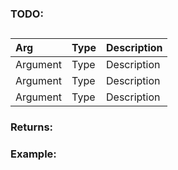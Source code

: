 ### TODO: 

## 

|Arg|Type|Description|
|:--|---|:--|
|Argument|Type|Description|
|Argument|Type|Description|
|Argument|Type|Description|

### Returns: 
### Example:
```

```
